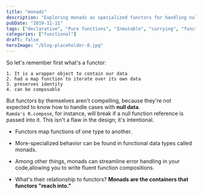 ```yaml
---
title: "monads"
description: "Exploring monads as specialized functors for handling null data and streamlining error handling in functional programming"
pubDate: "2019-11-11"
tags: ["declarative", "Pure functions", "Inmutable", "currying", "functors"]
categories: ["functional"]
draft: false
heroImage: "/blog-placeholder-8.jpg"
---
```


So let's remember first what's a functor:

    1. It is a wrapper object to contain our data
    2. had a map function to iterate over its own data
    3. preserves identity
    4. can be composable

But functors by themselves aren't compelling, because they're not expected to
know how to handle cases with **null data**.<br> `Ramda's R.compose`, for instance,
will break if a null function reference is passed into it. This isn't a flaw
in the design; it's intentional.

- Functors map functions of one type to another.

- More-specialized behavior can be found in functional data types called monads.

- Among other things, monads can streamline error handling in your code,allowing
  you to write fluent function compositions.

- What's their relationship to functors? **Monads are the containers
  that functors "reach into."**

